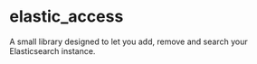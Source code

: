 # elastic_access
A small library designed to let you add, remove and search your Elasticsearch instance.
